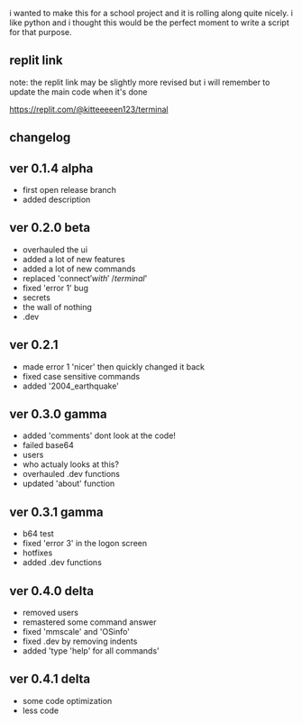 i wanted to make this for a school project and it is rolling along quite nicely. i like python and i thought this would be the perfect moment to 
write a script for that purpose.

replit link
-
note: the replit link may be slightly more revised but i will remember to update the main code when it's done

https://replit.com/@kitteeeeen123/terminal

changelog
-
ver 0.1.4 alpha
-
- first open release branch
- added description

ver 0.2.0 beta
-
- overhauled the ui
- added a lot of new features
- added a lot of new commands
- replaced 'connect$' with '~/terminal$'
- fixed 'error 1' bug
- secrets 
- the wall of nothing
- .dev

ver 0.2.1
-
- made error 1 'nicer' then quickly changed it back
- fixed case sensitive commands
- added '2004_earthquake'

ver 0.3.0 gamma
-
- added 'comments' dont look at the code!
- failed base64
- users
- who actualy looks at this?
- overhauled .dev functions
- updated 'about' function

ver 0.3.1 gamma
-
- b64 test
- fixed 'error 3' in the logon screen
- hotfixes
- added .dev functions

ver 0.4.0 delta
-
- removed users
- remastered some command answer
- fixed 'mmscale' and 'OSinfo'
- fixed .dev by removing indents
- added 'type 'help' for all commands'

 ver 0.4.1 delta
-
- some code optimization
- less code
